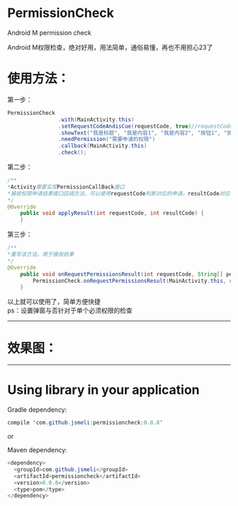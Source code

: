 # PermissionCheck
Android M permission check

Android M权限检查，绝对好用，用法简单，通俗易懂，再也不用担心23了
# 使用方法：
第一步：
```java
PermissionCheck
                .with(MainActivity.this)
                .setRequestCodeAndisCue(requestCode, true)//requestCode是code码,true表示弹窗提示用户,false表示不弹窗
                .showText("我是标题", "我是内容1", "我是内容2", "按钮1", "按钮2")
                .needPermission("需要申请的权限")
                .callback(MainActivity.this)
                .check();                        
```
第二步：
```java
/**
*Activity需要实现PermissionCallBack接口
*接收权限申请结果接口回调方法，可以使用requestCode判断对应的申请，resultCode对应申请结果
*/
@Override
    public void applyResult(int requestCode, int resultCode) {
    }
```
第三步：
```java
/**
*重写该方法，用于接收结果
*/
@Override
    public void onRequestPermissionsResult(int requestCode, String[] permissions, int[] grantResults) {
        PermissionCheck.onRequestPermissionsResult(MainActivity.this, requestCode, permissions, grantResults);
    }
```

以上就可以使用了，简单方便快捷
</br>ps：设置弹窗与否针对于单个必须权限的检查
***

# 效果图：


***
# Using library in your application

Gradle dependency:
```java
compile 'com.github.jsmeli:permissioncheck:0.0.8'
```
or

Maven dependency:
```java
<dependency>
  <groupId>com.github.jsmeli</groupId>
  <artifactId>permissioncheck</artifactId>
  <version>0.0.8</version>
  <type>pom</type>
</dependency>
```
